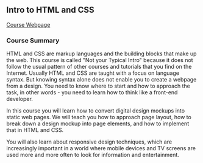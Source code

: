 ## Intro to HTML and CSS

[Course Webpage](https://www.udacity.com/course/intro-to-html-and-css--ud304)

### Course Summary

HTML and CSS are markup languages and the building blocks that make up the web. This course is called "Not your Typical Intro" because it does not follow the usual pattern of other courses and tutorials that you find on the Internet. Usually HTML and CSS are taught with a focus on language syntax. But knowing syntax alone does not enable you to create a webpage from a design. You need to know where to start and how to approach the task, in other words - you need to learn how to think like a front-end developer.

In this course you will learn how to convert digital design mockups into static web pages. We will teach you how to approach page layout, how to break down a design mockup into page elements, and how to implement that in HTML and CSS.

You will also learn about responsive design techniques, which are increasingly important in a world where mobile devices and TV screens are used more and more often to look for information and entertainment.